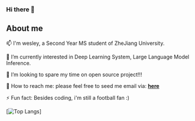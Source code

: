 ### Hi there 👋

## About me
📫  I'm wesley, a Second Year MS student of ZheJiang University. 

🌱 I’m currently interested in Deep Learning System, Large Language Model Inference.

👯 I’m looking to spare my time on open source project!!! 

💌 How to reach me: 
please feel free to seed me email via: [**here**](zhewei.li@zju.edu.cn)

⚡ Fun fact:
Besides coding, i'm still a football fan :)
<!--
**we1k/we1k** is a ✨ _special_ ✨ repository because its `README.md` (this file) appears on your GitHub profile.

Here are some ideas to get you started:

- 🔭 I’m currently working on ...
- 🌱 I’m currently learning ...
- 👯 I’m looking to collaborate on ...
- 🤔 I’m looking for help with ...
- 💬 Ask me about ...
- 📫 How to reach me: ...
- 😄 Pronouns: ...
- ⚡ Fun fact: ...
-->
[![Top Langs](https://github-readme-stats.vercel.app/api/top-langs/?username=we1k&layout=donut)]
